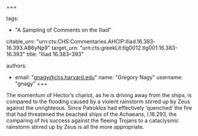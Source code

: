 +++

tags:
- "A Sampling of Comments on the Iliad"

citable_urn: "urn:cts:CHS:Commentaries.AHCIP:Iliad.16.383-16.393.AB6yNp9"
target_urn: "urn:cts:greekLit:tlg0012.tlg001:16.383-16.393"
title: "Iliad 16.383–393"

authors:
- email: "gnagy@chs.harvard.edu"
  name: "Gregory Nagy"
  username: "gnagy"
+++

<p>The momentum of Hector’s chariot, as he is driving away from the ships, is compared to the flooding caused by a violent rainstorm stirred up by Zeus against the unrighteous. Since Patroklos had effectively ‘quenched’ the fire that had threatened the beached ships of the Achaeans, I.16.293, the comparing of his success against the fleeing Trojans to a cataclysmic rainstorm stirred up by Zeus is all the more appropriate.</p>